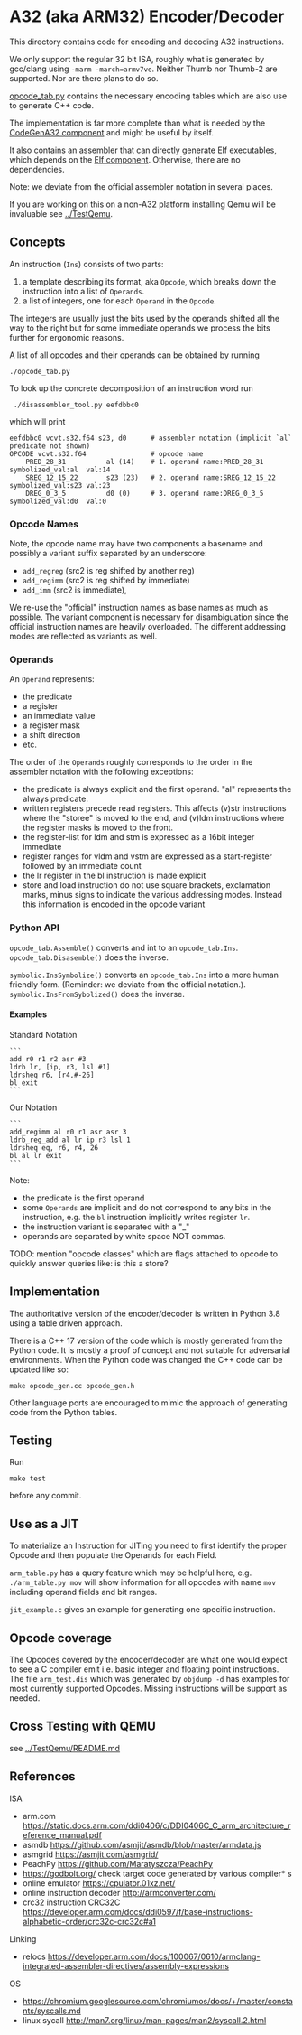 # A32 (aka ARM32) Encoder/Decoder

This directory contains code for encoding and decoding A32 instructions.

We only support the regular 32 bit ISA, roughly what is generated by
gcc/clang using  `-marm -march=armv7ve`.
Neither Thumb nor Thumb-2 are supported. Nor are there plans to do so.

[opcode_tab.py](opcode_tab.py) contains the necessary encoding tables
which  are also use to generate C++ code.

The implementation is far more complete than what is needed by the 
[CodeGenA32 component](../CodeGenA32) and might be useful by itself.

It also contains an assembler that can directly generate Elf executables, which 
depends on the [Elf component](../Elf). Otherwise, there are no dependencies. 

Note: we deviate from the official assembler notation in several places.

If you are working on this on a non-A32 platform installing Qemu 
will be invaluable see  [../TestQemu](../TestQemu).

## Concepts 

An instruction (`Ins`) consists of two parts:
1. a template describing its format, aka `Opcode`,
   which breaks down the instruction into a list of `Operands`.  
2. a list of integers, one for each `Operand` in the `Opcode`.

The integers are usually just the bits used by the operands shifted all the 
way to the right but for some immediate operands we process the bits further for
ergonomic reasons. 

A list of all opcodes and their operands can be obtained by running
```
./opcode_tab.py 
```

To look up  the concrete decomposition of an instruction word run
```
 ./disassembler_tool.py eefdbbc0
```
which will print 
```
eefdbbc0 vcvt.s32.f64 s23, d0      # assembler notation (implicit `al` predicate not shown)
OPCODE vcvt.s32.f64                # opcode name 
    PRED_28_31          al (14)    # 1. operand name:PRED_28_31     symbolized_val:al  val:14 
    SREG_12_15_22       s23 (23)   # 2. operand name:SREG_12_15_22  symbolized_val:s23 val:23 
    DREG_0_3_5          d0 (0)     # 3. operand name:DREG_0_3_5     symbolized_val:d0  val:0
```

### Opcode Names

 Note, the opcode name may have two components a basename and possibly 
a variant suffix separated by an underscore:
* `add_regreg` (src2 is reg shifted by another reg)
* `add_regimm` (src2 is reg shifted by immediate)
* `add_imm` (src2 is immediate), 

We re-use the "official" instruction names as base names as much as
possible. 
The variant component is necessary for disambiguation since the
official instruction names are heavily overloaded.
The different addressing modes are reflected as variants as well.

 
### Operands

An `Operand` represents:
* the predicate
* a register
* an immediate value
* a register mask
* a shift direction
* etc.

The order of the `Operands` roughly corresponds to the order in the
assembler notation with the following exceptions:
* the predicate is always explicit and the first operand. "al" represents the always
  predicate.
* written registers precede read registers. This affects (v)str
  instructions where the "storee" is moved to the end, and (v)ldm instructions where the register masks is moved to the front.
* the register-list for ldm and stm is expressed as a 16bit integer immediate
* register ranges for vldm and vstm are expressed as a start-register
  followed by an immediate count 
* the lr register in the bl instruction is made explicit
* store and load instruction do not use square brackets, exclamation marks, minus signs
  to indicate the various addressing modes. Instead this information is  encoded in the opcode variant
 
### Python API

`opcode_tab.Assemble()` converts and int to an `opcode_tab.Ins`.
`opcode_tab.Disasemble()` does the inverse.

`symbolic.InsSymbolize()` converts an `opcode_tab.Ins` into a more 
human friendly form. (Reminder: we deviate from the official notation.).
`symbolic.InsFromSybolized()` does the inverse.

#### Examples

Standard Notation

    ```
    add r0 r1 r2 asr #3
    ldrb lr, [ip, r3, lsl #1]
    ldrsheq r6, [r4,#-26]
    bl exit
    ```
    
Our Notation
    
    ```
    add_regimm al r0 r1 asr asr 3
    ldrb_reg_add al lr ip r3 lsl 1
    ldrsheq eq, r6, r4, 26
    bl al lr exit
    ```  

Note:
* the predicate is the first operand 
* some `Operands` are implicit and do not correspond to any bits in the
   instruction, e.g. the `bl` instruction implicitly writes register `lr`. 
* the instruction variant is separated with a "_"
* operands are separated by white space NOT commas.  
   

TODO: mention "opcode classes" which are flags attached to opcode
      to quickly answer queries like: is this a store?

## Implementation

The authoritative version of the encoder/decoder is written in Python 3.8
using a table driven approach.

There is a C++ 17 version of the code which is mostly generated from the
Python code. It is mostly a proof of concept and not suitable
for adversarial environments. When the Python code was changed the C++ code 
can be updated like so:

```shell script
make opcode_gen.cc opcode_gen.h
```


Other language ports are encouraged to mimic the approach of generating
code from the Python tables.

## Testing

Run
```shell script
make test
```
before any commit.

## Use as a JIT

To materialize an Instruction for JITing you need to first identify the
proper Opcode and then populate the Operands for each Field.

`arm_table.py` has a query feature which may be helpful here, e.g.
`./arm_table.py mov` will show information for all opcodes with name `mov`
including operand fields and bit ranges.

`jit_example.c` gives an example for generating one specific instruction.


## Opcode coverage

The Opcodes covered by the encoder/decoder are what one would expect to 
see a C compiler emit i.e. basic integer and floating point instructions.
The file `arm_test.dis` which was generated by `objdump -d` has examples
for most currently supported Opcodes.
Missing instructions will be support as needed.

## Cross Testing  with QEMU

see [../TestQemu/README.md](../TestQemu/README.md)
  
## References

ISA

* arm.com https://static.docs.arm.com/ddi0406/c/DDI0406C_C_arm_architecture_reference_manual.pdf
* asmdb https://github.com/asmjit/asmdb/blob/master/armdata.js
* asmgrid https://asmjit.com/asmgrid/
* PeachPy https://github.com/Maratyszcza/PeachPy
* https://godbolt.org/ check target code generated by various compiler* s 
* online emulator https://cpulator.01xz.net/
* online instruction decoder http://armconverter.com/
* crc32 instruction CRC32C https://developer.arm.com/docs/ddi0597/f/base-instructions-alphabetic-order/crc32c-crc32c#a1

Linking

* relocs https://developer.arm.com/docs/100067/0610/armclang-integrated-assembler-directives/assembly-expressions

OS

* https://chromium.googlesource.com/chromiumos/docs/+/master/constants/syscalls.md
* linux sycall http://man7.org/linux/man-pages/man2/syscall.2.html

